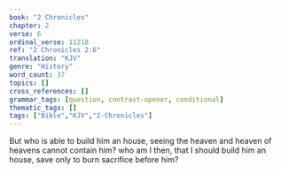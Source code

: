 ```yaml
---
book: "2 Chronicles"
chapter: 2
verse: 6
ordinal_verse: 11218
ref: "2 Chronicles 2:6"
translation: "KJV"
genre: "History"
word_count: 37
topics: []
cross_references: []
grammar_tags: [question, contrast-opener, conditional]
thematic_tags: []
tags: ["Bible","KJV","2-Chronicles"]
---
```

But who is able to build him an house, seeing the heaven and heaven of heavens cannot contain him? who am I then, that I should build him an house, save only to burn sacrifice before him?
